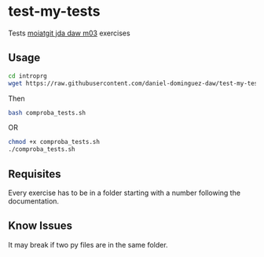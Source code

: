 # test-my-tests

Tests [moiatgit jda daw m03](https://moiatgit.github.io/jda.daw.m03/) exercises

## Usage
```bash
cd introprg
wget https://raw.githubusercontent.com/daniel-dominguez-daw/test-my-tests/master/comproba_tests.sh
```

Then
```bash
bash comproba_tests.sh
```
OR
```bash
chmod +x comproba_tests.sh
./comproba_tests.sh
```

## Requisites

Every exercise has to be in a folder starting with a number following the documentation.

## Know Issues
It may break if two py files are in the same folder.
